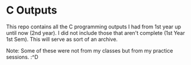 # C Outputs
This repo contains all the C programming outputs I had from 1st year up until now (2nd year).
I did not include those that aren't complete (1st Year 1st Sem). This will serve as sort of an archive.

Note: Some of these were not from my classes but from my practice sessions. :^D